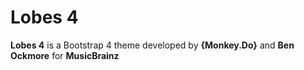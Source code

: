 # Lobes 4

**Lobes 4** is a Bootstrap 4 theme developed by **{Monkey.Do}** and **Ben Ockmore** for **MusicBrainz**
